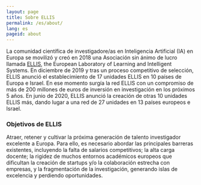 ```yaml
---
layout: page
title: Sobre ELLIS
permalink: /es/about/
lang: es
pageid: about
---
```


La comunidad científica de investigadore/as en Inteligencia Artificial (IA) en Europa se
movilizó y creó en 2018 una Asociación sin ánimo de lucro llamada [ELLIS](https://ellis.eu), the European
Laboratory of Learning and Intelligent Systems. En diciembre de 2019 y tras un proceso
competitivo de selección, ELLIS anunció el establecimiento de 17 unidades ELLIS en 10
países de Europa e Israel. En ese momento surgía la red ELLIS con un compromiso de más
de 200 millones de euros de inversión en investigación en los próximos 5 años. En junio de
2020, ELLIS anunció la creación de otras 10 unidades ELLIS más, dando lugar a una red de
27 unidades en 13 países europeos e Israel.

### Objetivos de ELLIS

Atraer, retener y cultivar la próxima
generación de talento investigador excelente a Europa.
Para ello, es necesario abordar las principales
barreras existentes, incluyendo la falta de salarios
competitivos; la alta carga docente; la rigidez de
muchos entornos académicos europeos que
dificultan la creación de startups y/o la
colaboración estrecha con empresas, y la
fragmentación de la investigación, generando
islas de excelencia y perdiendo oportunidades. 